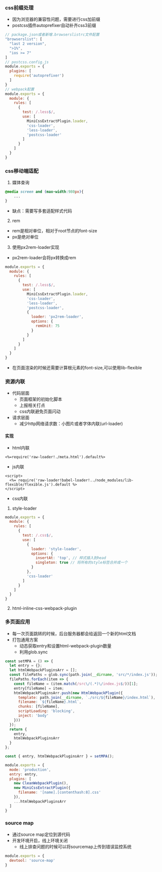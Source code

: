 ### css前缀处理
- 因为浏览器的兼容性问题，需要进行css加前缀
- postcss插件autoprefixer自动补齐css3前缀
```javascript
// package.json或者新增.browserslistrc文件配置
"browserslist": [
  "last 2 version",
  ">1%",
  "ios >= 7"
]
// postcss.config.js
module.exports = {
  plugins: [
    require('autoprefixer')
  ]
}
// webpack配置
module.exports = {
  module: {
    rules: [
      {
        test: /.less$/,
        use: [
          MiniCssExtractPlugin.loader,
          'css-loader',
          'less-loader',
          'postcss-loader'
        ]
      }
    ]
  }
}
```

### css移动端适配
1. 媒体查询
```css
@media screen and (max-width:980px){
    ...
}
```
- 缺点：需要写多套适配样式代码
2. rem
- rem是相对单位，相对于root节点的font-size
- px是绝对单位
3. 使用px2rem-loader实现
- px2rem-loader会将px转换成rem
```javascript
module.exports = {
  module: {
    rules: [
      {
        test: /.less$/,
        use: [
          MiniCssExtractPlugin.loader,
          'css-loader',
          'less-loader',
          'postcss-loader',
          {
            loader: 'px2rem-loader',
            options: {
              remUnit: 75
            }
          }
        ]
      }
    ]
  }
}
```  
- 在页面渲染的时候还需要计算根元素的font-size,可以使用lib-flexible

### 资源内联
- 代码层面
    - 页面框架的初始化脚本
    - 上报相关打点
    - css内联避免页面闪动
- 请求层面
    - 减少http网络请求数：小图片或者字体内联(url-loader)
    
#### 实现
- html内联
```text
<%=require('raw-loader!./meta.html').default%>
```
- js内联
```text
<script>
  <%= require('raw-loader!babel-loader!../node_modules/lib-flexible/flexible.js').default %>
</script>
```
- css内联
1. style-loader
```javascript
module.exports = {
  module: {
    rules: [
      {
        test: /.css$/,
        use: [
          {
            loader: 'style-loader',
            options: {
              insertAt: 'top', // 样式插入到head
              singleton: true // 将所有的style标签合并成一个
            }
          },
          'css-loader'
        ]
      }
    ]
  }
}
```
2. html-inline-css-webpack-plugin

### 多页面应用
- 每一次页面跳转的时候，后台服务器都会给返回一个新的html文档
- 打包通用方案
  - 动态获取entry和设置html-webpack-plugin数量
  - 利用glob.sync
```javascript
const setMPA = () => {
  let entry = {};
  let htmlWebpackPluginsArr = [];
  const filePaths = glob.sync(path.join(__dirname, 'src/*/index.js'));
  filePaths.forEach(item => {
    const fileName = (item.match(/src\/(.*)\/index.js$/))[1];
    entry[fileName] = item;
    htmlWebpackPluginsArr.push(new HtmlWebpackPlugin({
      template: path.join(__dirname, `./src/${fileName}/index.html`),
      filename: `${fileName}.html`,
      chunks: [fileName],
      scriptLoading: 'blocking',
      inject: 'body'
    }))
  });
  return {
    entry,
    htmlWebpackPluginsArr
  }
};

const { entry, htmlWebpackPluginsArr } = setMPA();

module.exports = {
  mode: 'production',
  entry: entry,
  plugins: [
    new CleanWebpackPlugin(),
    new MiniCssExtractPlugin({
      filename: '[name].[contenthash:8].css'
    }),
    ...htmlWebpackPluginsArr
  ]
}
```

### source map
- 通过source map定位到源代码
- 开发环境开启，线上环境关闭
  - 线上排查问题的时候可以将sourcemap上传到错误监控系统
```javascript
module.exports = {
  devtool: 'source-map'
}
```